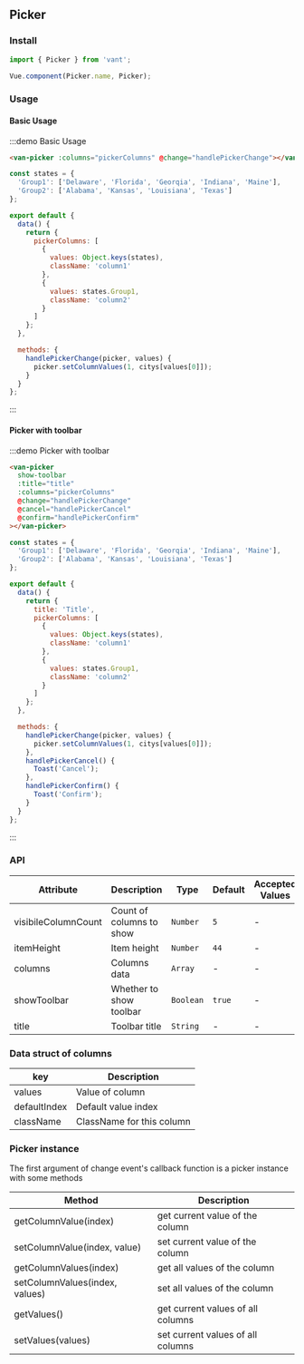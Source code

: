 <script>
import { Toast } from 'packages/index';

const states = {
  'Group1': ['Delaware', 'Florida', 'Georqia', 'Indiana', 'Maine'],
  'Group2': ['Alabama', 'Kansas', 'Louisiana', 'Texas']
};

export default {
  data() {
    return {
      title: 'Title',
      pickerColumns: [
        {
          values: Object.keys(states),
          className: 'column1'
        },
        {
          values: states.Group1,
          className: 'column2'
        }
      ]
    };
  },

  methods: {
    handlePickerChange(picker, values) {
      picker.setColumnValues(1, states[values[0]]);
    },
    handlePickerCancel() {
      Toast('Cancel');
    },
    handlePickerConfirm() {
      Toast('Confirm');
    }
  }
};
</script>

## Picker

### Install
``` javascript
import { Picker } from 'vant';

Vue.component(Picker.name, Picker);
```

### Usage

#### Basic Usage

:::demo Basic Usage
```html
<van-picker :columns="pickerColumns" @change="handlePickerChange"></van-picker>
```

```javascript
const states = {
  'Group1': ['Delaware', 'Florida', 'Georqia', 'Indiana', 'Maine'],
  'Group2': ['Alabama', 'Kansas', 'Louisiana', 'Texas']
};

export default {
  data() {
    return {
      pickerColumns: [
        {
          values: Object.keys(states),
          className: 'column1'
        },
        {
          values: states.Group1,
          className: 'column2'
        }
      ]
    };
  },

  methods: {
    handlePickerChange(picker, values) {
      picker.setColumnValues(1, citys[values[0]]);
    }
  }
};
```
:::

#### Picker with toolbar

:::demo Picker with toolbar
```html
<van-picker
  show-toolbar
  :title="title"
  :columns="pickerColumns"
  @change="handlePickerChange"
  @cancel="handlePickerCancel"
  @confirm="handlePickerConfirm"
></van-picker>
```

```javascript
const states = {
  'Group1': ['Delaware', 'Florida', 'Georqia', 'Indiana', 'Maine'],
  'Group2': ['Alabama', 'Kansas', 'Louisiana', 'Texas']
};

export default {
  data() {
    return {
      title: 'Title',
      pickerColumns: [
        {
          values: Object.keys(states),
          className: 'column1'
        },
        {
          values: states.Group1,
          className: 'column2'
        }
      ]
    };
  },

  methods: {
    handlePickerChange(picker, values) {
      picker.setColumnValues(1, citys[values[0]]);
    },
    handlePickerCancel() {
      Toast('Cancel');
    },
    handlePickerConfirm() {
      Toast('Confirm');
    }
  }
};
```
:::

### API

| Attribute | Description | Type | Default | Accepted Values |
|-----------|-----------|-----------|-------------|-------------|
| visibileColumnCount | Count of columns to show | `Number` | `5` | - |
| itemHeight | Item height | `Number` | `44` | - |
| columns | Columns data | `Array` | - | - |
| showToolbar | Whether to show toolbar | `Boolean` | `true` | - |
| title | Toolbar title | `String` | - | - |

### Data struct of columns

| key | Description |
|-----------|-----------|
| values | Value of column |
| defaultIndex | Default value index |
| className | ClassName for this column |

### Picker instance
The first argument of change event's callback function is a picker instance with some methods

| Method | Description |
|-----------|-----------|
| getColumnValue(index) | get current value of the column |
| setColumnValue(index, value) | set current value of the column |
| getColumnValues(index) | get all values of the column |
| setColumnValues(index, values) | set all values of the column |
| getValues() | get current values of all columns |
| setValues(values) | set current values of all columns |
